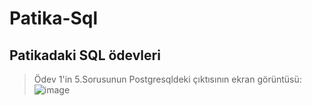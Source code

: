 # Patika-Sql
 Patikadaki SQL ödevleri
 ---------------------------------------------------------
> Ödev 1'in 5.Sorusunun Postgresqldeki çıktısının ekran görüntüsü:
![image](https://user-images.githubusercontent.com/76480411/151050337-ee51c944-0036-4b47-bd8e-17f50776ee1f.png)
